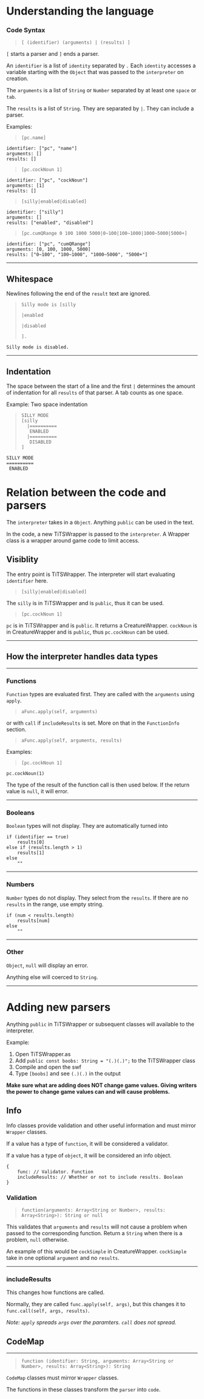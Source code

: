 # Understanding the language
### Code Syntax
> `[ (identifier) (arguments) | (results) ]`

`[` starts a parser and `]` ends a parser.

An `identifier` is a list of `identity` separated by `.` Each `identity` accesses a variable starting with the `Object` that was passed to the `interpreter` on creation.

The `arguments` is a list of `String` or `Number` separated by at least one `space` or `tab`.

The `results` is a list of `String`. They are separated by `|`. They can include a parser.

Examples:
> `[pc.name]`
```
identifier: ["pc", "name"]
arguments: []
results: []
```
> `[pc.cockNoun 1]`
```
identifier: ["pc", "cockNoun"]
arguments: [1]
results: []
```
> `[silly|enabled|disabled]`
```
identifier: ["silly"]
arguments: []
results: ["enabled", "disabled"]
```
> `[pc.cumQRange 0 100 1000 5000|0~100|100~1000|1000~5000|5000+]`
```
identifier: ["pc", "cumQRange"]
arguments: [0, 100, 1000, 5000]
results: ["0~100", "100~1000", "1000~5000", "5000+"]
```
---
## Whitespace
Newlines following the end of the `result` text are ignored.
> `Silly mode is [silly`
>
> `|enabled`
>
> `|disabled`
>
> `].` 
```
Silly mode is disabled.
```
---
## Indentation
The space between the start of a line and the first `|` determines the amount of indentation for all `results` of that parser. A tab counts as one space.

Example: Two space indentation
> ```
> SILLY MODE
> [silly
>   |==========
>    ENABLED
>   |==========
>    DISABLED
> ]
```
SILLY MODE
==========
 ENABLED
```

# Relation between the code and parsers
The `interpreter` takes in a `Object`. Anything `public` can be used in the text.

In the code, a new TiTSWrapper is passed to the `interpreter`. A Wrapper class is a wrapper around game code to limit access. 

## Visiblity
The entry point is TiTSWrapper. The interpreter will start evaluating `identifier` here.

> `[silly|enabled|disabled]`

The `silly` is in TiTSWrapper and is `public`, thus it can be used.

> `[pc.cockNoun 1]`

`pc` is in TiTSWrapper and is `public`. It returns a CreatureWrapper.
`cockNoun` is in CreatureWrapper and is `public`, thus `pc.cockNoun` can be used.

---
## How the interpreter handles data types
---
### Functions
`Function` types are evaluated first. They are called with the `arguments` using `apply`.
> `aFunc.apply(self, arguments)`

or with `call` if `includeResults` is set. More on that in the `FunctionInfo` section.
> `aFunc.apply(self, arguments, results)`

Examples:
> `[pc.cockNoun 1]`
```
pc.cockNoun(1)
```

The type of the result of the function call is then used below.
If the return value is `null`, it will error. 

---
### Booleans
`Boolean` types will not display. They are automatically turned into 
```
if (identifier == true)
    results[0]
else if (results.length > 1)
    results[1]
else
    ""
```
---
### Numbers
`Number` types do not display. They select from the `results`. If there are no `results` in the range, use empty string.
```
if (num < results.length)
    results[num]
else
    ""
```
---
### Other
`Object`, `null` will display an error.

Anything else will coerced to `String`.

---
# Adding new parsers
Anything `public` in TiTSWrapper or subsequent classes will available to the interpreter.

Example:
1. Open TiTSWrapper.as
2. Add `public const boobs: String = "(.)(.)";` to the TiTSWrapper class
3. Compile and open the swf
4. Type `[boobs]` and see `(.)(.)` in the output

**Make sure what are adding does NOT change game values. Giving writers the power to change game values can and will cause problems.**

## Info

Info classes provide validation and other useful information and must mirror `Wrapper` classes.

If a value has a type of `function`, it will be considered a validator.

If a value has a type of `object`, it will be considered an info object.
```
{
    func: // Validator. Function
    includeResults: // Whether or not to include results. Boolean
}
```

### Validation
> `function(arguments: Array<String or Number>, results: Array<String>): String or null`

This validates that `arguments` and `results` will not cause a problem when passed to the corresponding function. Return a `String` when there is a problem, `null` otherwise.

An example of this would be `cockSimple` in CreatureWrapper. `cockSimple` take in one optional `argument` and no `results`.

---
### includeResults
This changes how functions are called.

Normally, they are called `func.apply(self, args)`, but this changes it to `func.call(self, args, results)`.

*Note: `apply` spreads `args` over the paramters. `call` does not spread.*

## CodeMap
---
> `function (identifier: String, arguments: Array<String or Number>, results: Array<String>): String`

`CodeMap` classes must mirror `Wrapper` classes.

The functions in these classes transform the `parser` into `code`.
